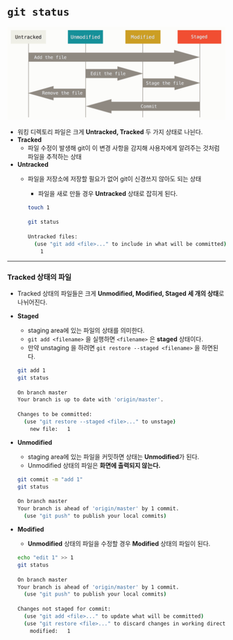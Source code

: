 # `git status`

![Untitled](img/status.png)

- 워킹 디렉토리 파일은 크게 **Untracked, Tracked** 두 가지 상태로 나뉜다.
- **Tracked**
    - 파일 수정이 발생해 git이 이 변경 사항을 감지해 사용자에게 알려주는 것처럼 파일을 추적하는 상태
- **Untracked**
    - 파일을 저장소에 저장할 필요가 없어 git이 신경쓰지 않아도 되는 상태
        - 파일을 새로 만들 경우 **Untracked** 상태로 잡히게 된다.
        
        ```bash
        touch 1
        
        git status
        
        Untracked files:
          (use "git add <file>..." to include in what will be committed)
        	1
        ```
        

---

### Tracked 상태의 파일

- Tracked 상태의 파일들은 크게 **Unmodified, Modified, Staged 세 개의 상태**로 나뉘어진다.
- **Staged**
    - staging area에 있는 파일의 상태를 의미한다.
    - `git add <filename>` 을 실행하면 `<filename>` 은 **staged** 상태이다.
    - 만약 unstaging 을 하려면 `git restore --staged <filename>` 을 하면된다.
    
    ```bash
    git add 1
    git status
    
    On branch master
    Your branch is up to date with 'origin/master'.
    
    Changes to be committed:
      (use "git restore --staged <file>..." to unstage)
    	new file:   1
    ```
    
- **Unmodified**
    - staging area에 있는 파일을 커밋하면 상태는 **Unmodified**가 된다.
    - Unmodified 상태의 파일은 **화면에 출력되지 않는다.**
    
    ```bash
    git commit -m "add 1"
    git status
    
    On branch master
    Your branch is ahead of 'origin/master' by 1 commit.
      (use "git push" to publish your local commits)
    ```
    
- **Modified**
    - **Unmodified** 상태의 파일을 수정할 경우 **Modified** 상태의 파일이 된다.
    
    ```bash
    echo "edit 1" >> 1
    git status
    
    On branch master
    Your branch is ahead of 'origin/master' by 1 commit.
      (use "git push" to publish your local commits)
    
    Changes not staged for commit:
      (use "git add <file>..." to update what will be committed)
      (use "git restore <file>..." to discard changes in working directory)
    	modified:   1
    ```